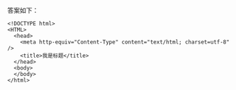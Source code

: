 答案如下：
    
    <!DOCTYPE html>
    <HTML>
      <head>
        <meta http-equiv="Content-Type" content="text/html; charset=utf-8"  />
        <title>我是标题</title>
      </head>
      <body>
      </body>
    </html>
    
